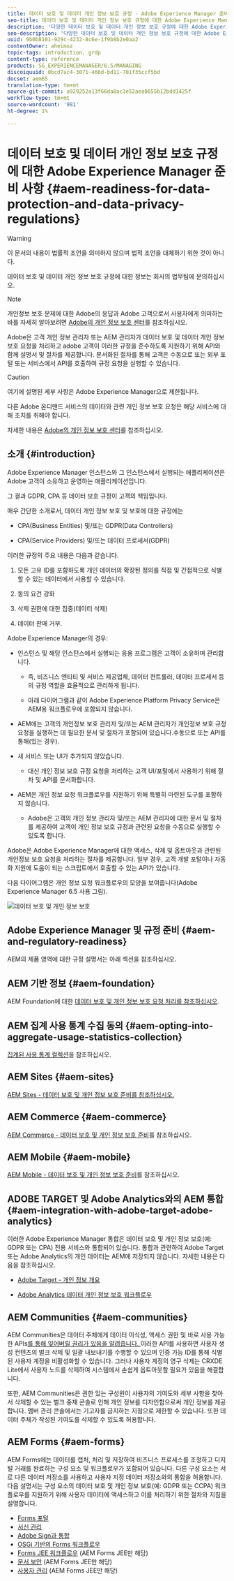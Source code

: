 ```yaml
---
title: 데이터 보호 및 데이터 개인 정보 보호 규정 - Adobe Experience Manager 준비 사항
seo-title: 데이터 보호 및 데이터 개인 정보 보호 규정에 대한 Adobe Experience Manager 준비 사항;GDPR, CPA 등
description: '다양한 데이터 보호 및 데이터 개인 정보 보호 규정에 대한 Adobe Experience Manager 지원에 대해 알아봅니다.여기에는 EU 개인 정보 보호 규정(GDPR), 캘리포니아 개인 정보 보호 법 및 새로운 AEM 프로젝트 구현 시 준수되는 방법이 포함되어 있습니다. '
seo-description: '다양한 데이터 보호 및 데이터 개인 정보 보호 규정에 대한 Adobe Experience Manager 지원에 대해 알아봅니다.여기에는 EU 개인 정보 보호 규정(GDPR), 캘리포니아 개인 정보 보호 법 및 새로운 AEM 프로젝트 구현 시 준수되는 방법이 포함되어 있습니다. '
uuid: 9b0b8101-929c-4232-8c6e-1f9b8b2e0aa2
contentOwner: aheimoz
topic-tags: introduction, grdp
content-type: reference
products: SG_EXPERIENCEMANAGER/6.5/MANAGING
discoiquuid: 0bcd7ac4-3071-466d-bd11-701f35ccf5bd
docset: aem65
translation-type: tm+mt
source-git-commit: a929252a13f66da8ac3e52aea0655b12bdd1425f
workflow-type: tm+mt
source-wordcount: '981'
ht-degree: 1%

---
```



# 데이터 보호 및 데이터 개인 정보 보호 규정에 대한 Adobe Experience Manager 준비 사항 {#aem-readiness-for-data-protection-and-data-privacy-regulations}

>[!WARNING]
>
>이 문서의 내용이 법률적 조언을 의미하지 않으며 법적 조언을 대체하기 위한 것이 아니다.
>
>데이터 보호 및 데이터 개인 정보 보호 규정에 대한 정보는 회사의 법무팀에 문의하십시오.

>[!NOTE]
>
>개인정보 보호 문제에 대한 Adobe의 응답과 Adobe 고객으로서 사용자에게 의미하는 바를 자세히 알아보려면 [Adobe의 개인 정보 보호 센터](https://www.adobe.com/privacy.html)를 참조하십시오.

Adobe은 고객 개인 정보 관리자 또는 AEM 관리자가 데이터 보호 및 데이터 개인 정보 보호 요청을 처리하고 adobe 고객이 이러한 규정을 준수하도록 지원하기 위해 API와 함께 설명서 및 절차를 제공합니다. 문서화된 절차를 통해 고객은 수동으로 또는 외부 포털 또는 서비스에서 API를 호출하여 규정 요청을 실행할 수 있습니다.

>[!CAUTION]
>
>여기에 설명된 세부 사항은 Adobe Experience Manager으로 제한됩니다.
>
>다른 Adobe 온디맨드 서비스의 데이터와 관련 개인 정보 보호 요청은 해당 서비스에 대해 조치를 취해야 합니다.
>
>자세한 내용은 [Adobe의 개인 정보 보호 센터](https://www.adobe.com/privacy.html)를 참조하십시오.

## 소개 {#introduction}

Adobe Experience Manager 인스턴스와 그 인스턴스에서 실행되는 애플리케이션은 Adobe 고객이 소유하고 운영하는 애플리케이션입니다.

그 결과 GDPR, CPA 등 데이터 보호 규정이 고객의 책임입니다.

매우 간단한 소개로서, 데이터 개인 정보 보호 및 보호에 대한 규정에는

* CPA(Business Entities) 및/또는 GDPR(Data Controllers)

* CPA(Service Providers) 및/또는 데이터 프로세서(GDPR)

이러한 규정의 주요 내용은 다음과 같습니다.

1. 모든 고유 ID를 포함하도록 개인 데이터의 확장된 정의를 직접 및 간접적으로 식별할 수 있는 데이터에서 사용할 수 있습니다.

2. 동의 요건 강화

3. 삭제 권한에 대한 집중(데이터 삭제)

4. 데이터 판매 거부.

Adobe Experience Manager의 경우:

* 인스턴스 및 해당 인스턴스에서 실행되는 응용 프로그램은 고객이 소유하며 관리합니다.

   * 즉, 비즈니스 엔티티 및 서비스 제공업체, 데이터 컨트롤러, 데이터 프로세서 등의 규정 역할을 효율적으로 관리하게 됩니다.

   * 아래 다이어그램과 같이 Adobe Experience Platform Privacy Service은 AEM용 워크플로우에 포함되지 않습니다.

* AEM에는 고객의 개인정보 보호 관리자 및/또는 AEM 관리자가 개인정보 보호 규정 요청을 실행하는 데 필요한 문서 및 절차가 포함되어 있습니다.수동으로 또는 API를 통해(있는 경우).

* 새 서비스 또는 UI가 추가되지 않았습니다.

   * 대신 개인 정보 보호 규정 요청을 처리하는 고객 UI/포털에서 사용하기 위해 절차 및 API를 문서화합니다.

* AEM은 개인 정보 요청 워크플로우를 지원하기 위해 특별히 마련된 도구를 포함하지 않습니다.

   * Adobe은 고객의 개인 정보 관리자 및/또는 AEM 관리자에 대한 문서 및 절차를 제공하여 고객이 개인 정보 보호 규정과 관련된 요청을 수동으로 실행할 수 있도록 합니다.

Adobe은 Adobe Experience Manager에 대한 액세스, 삭제 및 옵트아웃과 관련된 개인정보 보호 요청을 처리하는 절차를 제공합니다. 일부 경우, 고객 개발 포털이나 자동화 지원에 도움이 되는 스크립트에서 호출할 수 있는 API가 있습니다.

다음 다이어그램은 개인 정보 요청 워크플로우의 모양을 보여줍니다(Adobe Experience Manager 6.5 사용 그림).

![데이터 보호 및 개인 정보 보호](assets/data-protection-and-privacy-01.png)

## Adobe Experience Manager 및 규정 준비 {#aem-and-regulatory-readiness}

AEM의 제품 영역에 대한 규정 설명서는 아래 섹션을 참조하십시오.

## AEM 기반 정보 {#aem-foundation}

AEM Foundation에 대한 [데이터 보호 및 개인 정보 보호 요청 처리를 참조하십시오](/help/sites-administering/handling-gdpr-requests-for-aem-platform.md).

## AEM 집계 사용 통계 수집 동의 {#aem-opting-into-aggregate-usage-statistics-collection}

[집계된 사용 통계 컬렉션](/help/sites-deploying/opt-in-aggregated-usage-statistics.md)을 참조하십시오.

## AEM Sites {#aem-sites}

[AEM Sites - 데이터 보호 및 개인 정보 보호 준비를 참조하십시오.](/help/sites-administering/gdpr-compliance-sites.md)

## AEM Commerce {#aem-commerce}

[AEM Commerce - 데이터 보호 및 개인 정보 보호 준비](/help/sites-administering/gdpr-compliance-commerce.md)를 참조하십시오.

## AEM Mobile {#aem-mobile}

[AEM Mobile - 데이터 보호 및 개인 정보 보호 준비](/help/mobile/aem-mobile-gdpr-compliance.md)를 참조하십시오.

## ADOBE TARGET 및 Adobe Analytics와의 AEM 통합 {#aem-integration-with-adobe-target-adobe-analytics}

이러한 Adobe Experience Manager 통합은 데이터 보호 및 개인 정보 보호(예: GDPR 또는 CPA) 전용 서비스와 통합되어 있습니다. 통합과 관련하여 Adobe Target 또는 Adobe Analytics의 개인 데이터는 AEM에 저장되지 않습니다.
자세한 내용은 다음을 참조하십시오.

* [Adobe Target - 개인 정보 개요](https://docs.adobe.com/content/help/en/target/using/implement-target/before-implement/privacy/privacy.html)

* [Adobe Analytics 데이터 개인 정보 보호 워크플로우](https://docs.adobe.com/content/help/en/analytics/admin/data-governance/an-gdpr-workflow.html)

## AEM Communities {#aem-communities}

AEM Communities은 데이터 주체에게 데이터 이식성, 액세스 권한 및 바로 사용 가능한 APIs[를 통해 잊어버릴 권리가 있음을 알려줍니다. ](/help/communities/user-ugc-management-service.md) 이러한 API를 사용하면 사용자 생성 컨텐츠의 벌크 삭제 및 일괄 내보내기를 수행할 수 있으며 인증 가능 ID를 통해 식별된 사용자 계정을 비활성화할 수 있습니다. 그러나 사용자 계정의 영구 삭제는 CRXDE Lite에서 사용자 노드를 삭제하여 시스템에서 손쉽게 옵트아웃할 필요가 있음을 해결합니다.

또한, AEM Communities은 권한 있는 구성원이 사용자의 기여도와 세부 사항을 찾아서 삭제할 수 있는 벌크 중재 콘솔로 인해 개인 정보를 디자인함으로써 개인 정보를 제공합니다. 멤버 관리 콘솔에서는 기고자를 금지하는 지점으로 제한할 수 있습니다. 또한 데이터 주체가 작성된 기여도를 삭제할 수 있도록 허용합니다.

## AEM Forms {#aem-forms}

AEM Forms에는 데이터를 캡처, 처리 및 저장하여 비즈니스 프로세스를 조정하고 디지털 거래를 완료하는 구성 요소 및 워크플로우가 포함되어 있습니다. 다른 구성 요소는 서로 다른 데이터 저장소를 사용하고 사용자 지정 데이터 저장소와의 통합을 허용합니다. 다음 설명서는 구성 요소의 데이터 보호 및 개인 정보 보호(예: GDPR 또는 CCPA) 워크플로우를 지원하기 위해 사용자 데이터에 액세스하고 이를 처리하기 위한 절차와 지침을 설명합니다.

* [Forms 포털](/help/forms/using/forms-portal-handling-user-data.md)
* [서신 관리](/help/forms/using/correspondence-management-handling-user-data.md)
* [Adobe Sign과 통합](/help/forms/using/integration-adobe-sign-handling-user-data.md)
* [OSGi 기반의 Forms 워크플로우](/help/forms/using/forms-workflow-osgi-handling-user-data.md)
* [Forms JEE 워크플로우](/help/forms/using/forms-workflow-jee-handling-user-data.md) (AEM Forms JEE만 해당)
* [문서 보안](/help/forms/using/document-security-handling-user-data.md) (AEM Forms JEE만 해당)
* [사용자 관리](/help/forms/using/user-management-handling-user-data.md) (AEM Forms JEE만 해당)

